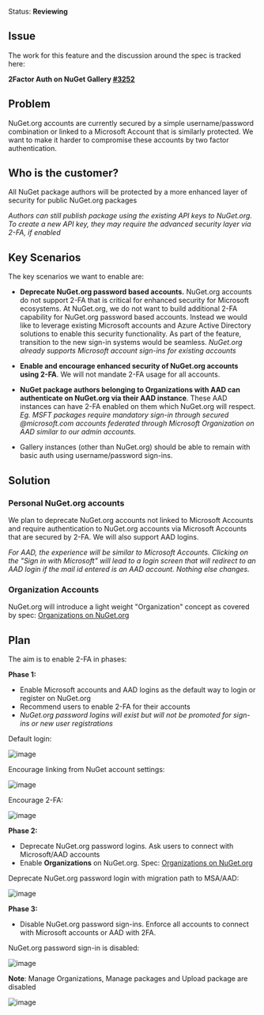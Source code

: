 Status: **Reviewing**

## Issue
The work for this feature and the discussion around the spec is tracked here:

**2Factor Auth on NuGet Gallery [#3252](https://github.com/NuGet/NuGetGallery/issues/3252)**

## Problem
NuGet.org accounts are currently secured by a simple username/password combination or linked to a Microsoft Account that is similarly protected. We want to make it harder to compromise these accounts by two factor authentication.

## Who is the customer?
All NuGet package authors will be protected by a more enhanced layer of security for public NuGet.org packages

*Authors can still publish package using the existing API keys to NuGet.org. To create a new API key, they may require the advanced security layer via 2-FA, if enabled* 

## Key Scenarios
The key scenarios we want to enable are:
* **Deprecate NuGet.org password based accounts.** NuGet.org accounts do not support 2-FA that is critical for enhanced security for Microsoft ecosystems. At NuGet.org, we do not want to build additional 2-FA capability for NuGet.org password based accounts. Instead we would like to leverage existing Microsoft accounts and Azure Active Directory solutions to enable this security functionality. As part of the feature, transition to the new sign-in systems would be seamless. *NuGet.org already supports Microsoft account sign-ins for existing accounts*
* **Enable and encourage enhanced security of NuGet.org accounts using 2-FA**. We will not mandate 2-FA usage for all accounts. 
* **NuGet package authors belonging to Organizations with AAD can authenticate on NuGet.org via their AAD instance**. These AAD instances can have 2-FA enabled on them which NuGet.org will respect. *Eg. MSFT packages require mandatory sign-in through secured @microsoft.com accounts federated through Microsoft Organization on AAD similar to our admin accounts.*

* Gallery instances (other than NuGet.org) should be able to remain with basic auth using username/password sign-ins.

## Solution

### Personal NuGet.org accounts
We plan to deprecate NuGet.org accounts not linked to Microsoft Accounts and require authentication to NuGet.org accounts via Microsoft Accounts that are secured by 2-FA. We will also support AAD logins. 

_For AAD, the experience will be similar to Microsoft Accounts. Clicking on the "Sign in with Microsoft" will lead to a login screen that will redirect to an AAD login if the mail id entered is an AAD account. Nothing else changes._

### Organization Accounts

NuGet.org will introduce a light weight "Organization" concept as covered by spec: [Organizations on NuGet.org](https://github.com/NuGet/Home/wiki/Organizations-on-NuGet.org)

## Plan

The aim is to enable 2-FA in phases:

**Phase 1:**
* Enable Microsoft accounts and AAD logins as the default way to login or register on NuGet.org
* Recommend users to enable 2-FA for their accounts
* *NuGet.org password logins will exist but will not be promoted for sign-ins or new user registrations*

Default login:

![image](https://user-images.githubusercontent.com/14800916/30129446-c3a4bc6e-92fa-11e7-86f2-fb11cd87d9af.png)

Encourage linking from NuGet account settings:

![image](https://user-images.githubusercontent.com/14800916/30139690-4d15160a-9324-11e7-9e40-f8ab68a4b2c2.png)

Encourage 2-FA:

![image](https://user-images.githubusercontent.com/14800916/30129499-e646c7d0-92fa-11e7-9fb9-88dfe2e24432.png)


**Phase 2:**
* Deprecate NuGet.org password logins. Ask users to connect with Microsoft/AAD accounts
* Enable **Organizations** on NuGet.org. Spec: [Organizations on NuGet.org](TBD)

Deprecate NuGet.org password login with migration path to MSA/AAD:

![image](https://user-images.githubusercontent.com/14800916/30301386-505b12da-970f-11e7-812a-32cbdd2685f2.png)

**Phase 3:**
* Disable NuGet.org password sign-ins. Enforce all accounts to connect with Microsoft accounts or AAD with 2FA.

NuGet.org password sign-in is disabled:

![image](https://user-images.githubusercontent.com/14800916/30339210-20a952f6-97a3-11e7-91ce-ffaae53ed0bc.png)

**Note**: Manage Organizations, Manage packages and Upload package are disabled

![image](https://user-images.githubusercontent.com/14800916/30339136-e8f0cbf0-97a2-11e7-9406-8ace75ce2188.png)